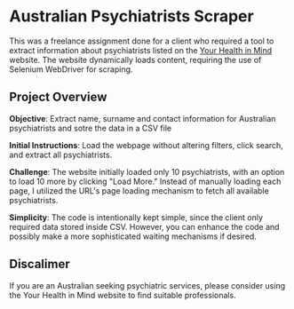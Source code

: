 # Australian Psychiatrists Scraper

This was a freelance assignment done for a client who required a tool to extract information about psychiatrists 
listed on the [Your Health in Mind](https://www.yourhealthinmind.org/find-a-psychiatrist/) website.
The website dynamically loads content, requiring the use of Selenium WebDriver for scraping.


## Project Overview

**Objective**: Extract name, surname and contact information for Australian psychiatrists and sotre the data in a CSV file

**Initial Instructions**: Load the webpage without altering filters, click search, and extract all psychiatrists.

**Challenge**: The website initially loaded only 10 psychiatrists, with an option to load 10 more by clicking "Load More." 
Instead of manually loading each page, I utilized the URL's page loading mechanism to fetch all available psychiatrists.

**Simplicity**: The code is intentionally kept simple, since the client only required data stored inside CSV.
However, you can enhance the code and possibly make a more sophisticated waiting mechanisms if desired.


## Discalimer

If you are an Australian seeking psychiatric services, please consider using the Your Health in Mind website to find 
suitable professionals.
